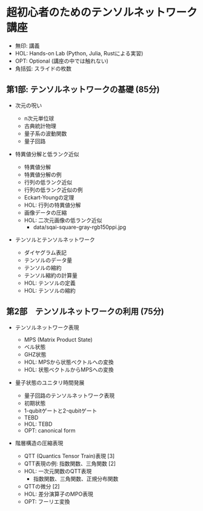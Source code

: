 # 超初心者のためのテンソルネットワーク講座

- 無印: 講義
- HOL: Hands-on Lab (Python, Julia, Rustによる実習)
- OPT: Optional (講座の中では触れない)
- 角括弧: スライドの枚数

## 第1部: テンソルネットワークの基礎 (85分)

- 次元の呪い
  - n次元単位球
  - 古典統計物理
  - 量子系の波動関数
  - 量子回路

- 特異値分解と低ランク近似
  - 特異値分解
  - 特異値分解の例
  - 行列の低ランク近似
  - 行列の低ランク近似の例
  - Eckart-Youngの定理
  - HOL: 行列の特異値分解
  - 画像データの圧縮
  - HOL: 二次元画像の低ランク近似
    - data/sqai-square-gray-rgb150ppi.jpg

- テンソルとテンソルネットワーク
  - ダイヤグラム表記
  - テンソルのデータ量
  - テンソルの縮約
  - テンソル縮約の計算量
  - HOL: テンソルの定義
  - HOL: テンソルの縮約

## 第2部　テンソルネットワークの利用 (75分)

- テンソルネットワーク表現
  - MPS (Matrix Product State)
  - ベル状態
  - GHZ状態
  - HOL: MPSから状態ベクトルへの変換
  - HOL: 状態ベクトルからMPSへの変換

- 量子状態のユニタリ時間発展
  - 量子回路のテンソルネットワーク表現
  - 初期状態
  - 1-qubitゲートと2-qubitゲート
  - TEBD
  - HOL: TEBD
  - OPT: canonical form
- 階層構造の圧縮表現
  - QTT (Quantics Tensor Train)表現 [3]
  - QTT表現の例: 指数関数、三角関数 [2]
  - HOL: 一次元関数のQTT表現
    - 指数関数、三角関数、正規分布関数
  - QTTの微分 [2]
  - HOL: 差分演算子のMPO表現
  - OPT: フーリエ変換
